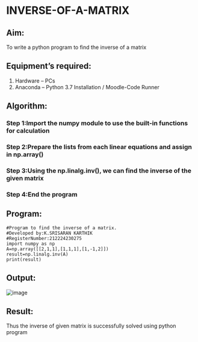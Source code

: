 # INVERSE-OF-A-MATRIX
## Aim:
To write a python program to find the inverse of a matrix
## Equipment’s required:
1. 	Hardware – PCs
2. 	Anaconda – Python 3.7 Installation / Moodle-Code Runner
## Algorithm:
### Step 1:Import the numpy module to use the built-in functions for calculation
### Step 2:Prepare the lists from each linear equations and assign in np.array()
### Step 3:Using the np.linalg.inv(), we can find the inverse of the given matrix
### Step 4:End the program

## Program:
```
#Program to find the inverse of a matrix.
#Developed by:K.SRISARAN KARTHIK
#RegisterNumber:212224230275
import numpy as np 
A=np.array([[2,1,1],[1,1,1],[1,-1,2]])
result=np.linalg.inv(A)
print(result)
```
## Output:

![image](https://github.com/user-attachments/assets/9c155b88-d370-4e52-969f-6ba8d5ac15f9)

## Result:
Thus the inverse of given matrix is successfully solved using python program
